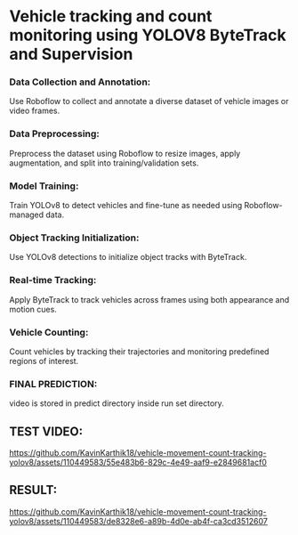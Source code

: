 # Vehicle tracking and count monitoring using YOLOV8 ByteTrack and Supervision



### Data Collection and Annotation:
Use Roboflow to collect and annotate a diverse dataset of vehicle images or video frames.

### Data Preprocessing:
Preprocess the dataset using Roboflow to resize images, apply augmentation, and split into training/validation sets.
### Model Training:
Train YOLOv8 to detect vehicles and fine-tune as needed using Roboflow-managed data.
### Object Tracking Initialization:
Use YOLOv8 detections to initialize object tracks with ByteTrack.
### Real-time Tracking:
Apply ByteTrack to track vehicles across frames using both appearance and motion cues.
### Vehicle Counting:
Count vehicles by tracking their trajectories and monitoring predefined regions of interest.
### FINAL PREDICTION:
video is stored in predict directory inside run set directory.

## TEST VIDEO:
https://github.com/KavinKarthik18/vehicle-movement-count-tracking-yolov8/assets/110449583/55e483b6-829c-4e49-aaf9-e2849681acf0

## RESULT:
https://github.com/KavinKarthik18/vehicle-movement-count-tracking-yolov8/assets/110449583/de8328e6-a89b-4d0e-ab4f-ca3cd3512607



